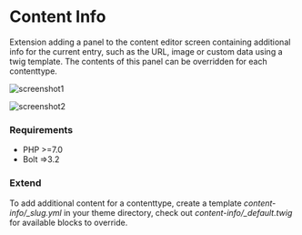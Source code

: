 Content Info
============

Extension adding a panel to the content editor screen containing additional info for the current entry, such as the URL, image or custom data using a twig template. The contents of this panel can be overridden for each contenttype. 

![screenshot1](/screenshots/screeenshot1.png)

![screenshot2](/screenshots/screeenshot2.png)

### Requirements

* PHP >=7.0
* Bolt =>3.2

### Extend

To add additional content for a contenttype, create a template _content-info/\_slug.yml_ in your theme directory, check out _content-info/\_default.twig_ for available blocks to override.

